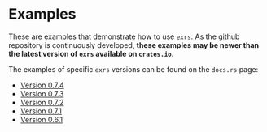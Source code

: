 # Examples

These are examples that demonstrate how to use `exrs`. 
As the github repository is continuously developed, __these examples may be 
newer than the latest version of `exrs` available on `crates.io`__.

The examples of specific `exrs` versions can be found on the `docs.rs` page:
- [Version 0.7.4](https://docs.rs/crate/exr/0.7.4/source/examples/)
- [Version 0.7.3](https://docs.rs/crate/exr/0.7.3/source/examples/)
- [Version 0.7.2](https://docs.rs/crate/exr/0.7.2/source/examples/)
- [Version 0.7.1](https://docs.rs/crate/exr/0.7.1/source/examples/)
- [Version 0.6.1](https://docs.rs/crate/exr/0.6.1/source/examples/)
